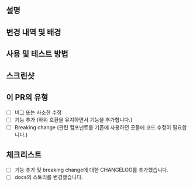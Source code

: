 <!--- 이 PR을 요약한 내용으로 위 제목 폼을 채워 주세요. -->

## 설명
<!--- 이 PR 내용에 대한 요약입니다. 최대 3줄을 넘지 않도록 해주세요. -->

## 변경 내역 및 배경
<!--- 이 변경이 왜 필요한가요? 어떤 문제를 해결하나요? -->
<!--- 그 문제와 관련 있는 이슈가 열려 있다면, 여기 링크를 붙여 주세요. -->

## 사용 및 테스트 방법
<!--- 이 기능(혹은 수정)을 어떻게 사용하거나 테스트할 수 있는지 적어주세요. -->
<!--- 컴포넌트 및 함수의 호출 예제, 테스팅 환경과 다른 영역에 미치는 영향 등을 설명해주시면 좋습니다. -->

## 스크린샷
<!--- 이 변경과 관련있는 스크린샷을 첨부해 주세요. -->
<!--- 반드시 필요한 게 아니라면 생략 가능합니다. -->

## 이 PR의 유형
<!--- 어떤 유형의 변경인가요? 해당하는 모든 유형에 체크해주세요. [x]로 체크할 수 있습니다: -->
- [ ] 버그 또는 사소한 수정
- [ ] 기능 추가 (하위 호환을 유지하면서 기능을 추가합니다.)
- [ ] Breaking change (관련 컴포넌트를 기존에 사용하던 곳들에 코드 수정이 필요합니다.)

## 체크리스트
<!--- 각 항목을 읽어 보시고, 해당하는 항목에 [x]를 표시해주세요. -->
<!--- 조금이라도 명확하지 않은 부분이 있다면 슬랙 #triple-web-dev 채널로 질문해주세요! -->
- [ ] 기능 추가 및 breaking change에 대한 CHANGELOG를 추가했습니다.
- [ ] docs의 스토리를 변경했습니다.
